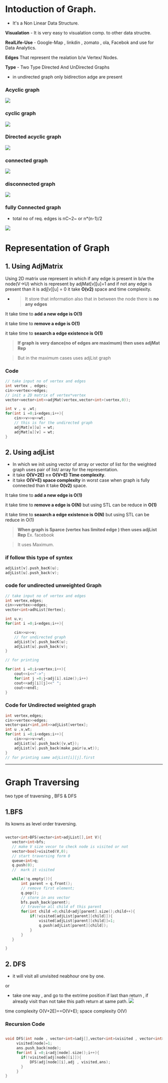 
# Intoduction of Graph.
- It's a Non Linear Data Structure.

**Visualation** - It is very easy to visualation comp. to other data structre.

**RealLife-Use** -  Google-Map , linkdin , zomato , ola, Facebok and use for Data Analytics.

**Edges** That represent the realation b/w Vertex/ Nodes.

**Type** - Two Type Directed And UnDirected Graphs
 
 - in undirected graph only bidirection adge are present
 ### Acyclic graph

 ![](./Images/Acyclic.png)

### cyclic graph

![](./Images/cyclic.png)
### Directed acyclic graph

![](./Images/Dag.png)

### connected graph

![](./Images/connected.png)

### disconnected graph

![](./Images/disconnected.png)

### fully Connected graph
- total no of req. edges is  nC~2~  or n*(n-1)/2

![](./Images/fullConnected.png)

# Representation of Graph 
## 1. Using AdjMatrix 
Using 2D matrix use represent in which if any edge is present
in b/w the node(V->U) which is represent by adjMat[v][u]=1 and if not any edge is present than it is adj[v][u] = 0
it take **O(v2)** space and time complexity.

- > It store that information also that in between the node there is **no any edges**

 It take time to **add a new edge is O(1)**

 it take  time to **remove a edge is O(1)**

 it take  time to **seaarch a edge existence is O(1)**
 >**If graph is very dance(no of edges are maximum) then uses adjMat Rep**
 
 > But in the maximum cases uses adjList graph
### Code

```cpp
// take input no of vertex and edges
int vertex , edges;
cin>>vertex>>edges;
// init a 2D matrix of vertex*vertex
vector<vector<int>>adjMat(vertex,vector<int>(vertex,0));

int v , u ,wt;
for(int i =0;i<edges;i++){
    cin>>v>>u>>wt;
    // this is for the undirected graph
    adjMat[v][u] = wt;
    adjMat[u][v] = wt;
}


```

## 2. Using adjList 
- In which we init using vector of array or vector of list
for the weighted graph uses pair of list/ array for the representation.
- it take **O(V+2E) == O(V+E)  Time complexity**.
- it take **O(V+E) space complexity** in worst case when graph is 
  fully connected than it take **O(v2)** space.

It take time to **add a new edge is O(1)**

 it take  time to **remove a edge is O(N)** but using STL can be reduce in **O(1)**

 it take  time to **seaarch a edge existence is O(N)** but using STL can be reduce in O(1)
 >**When graph is Sparce (vertex has limited edge ) then uses adjList Rep** Ex. facebook 
 
 > It uses Maximum.
 

### if follow this type of syntex
```cpp
adjList[v].push_bacK(u);
adjList[u].push_back(v);
```



### code for undirected unweighted Graph
```cpp
// take input no of vertex and edges
int vertex,edges;
cin>>vertex>>edges;
vector<int>adhList[Vertex];

int u,v;
for(int i =0;i<edges;i++){

    cin>>u>>v;
    // for undirected graph
    adjList[v].push_bacK(u);
    adjList[u].push_back(v);
}

// for printing

for(int i =0;i<vertex;i++){
    cout<<i<<"->";
    for(int j =0;j<adj[i].size();i++)
    cout<<adj[i][j]<<" ";
    cout<<endl;
}
```
### Code for Undirected weighted graph
```cpp
int vertex,edges;
cin>>vertex>>edges;
vector<pair<int,int>>adjList[vertex];
int u ,v,wt;
for(int i =0;i<edges;i++){
    cin>>u>>v>>wt;
    adjList[u].push_back({v,wt});
    adjList[v].push_back(make_pair(u,wt));
}
// for printing same adjList[i][j].first 
```
---

# **Graph Traversing**

 two type of traversing , BFS & DFS
 
 ## 1.BFS
 its kowns as level order traversing. 
 ```cpp

vector<int>BFS(vector<int>adjList[],int V){
    vector<int>bfs;
    // make V size vecor to check node is visited or not
    vector<bool>visited(V,0);
    // start traversing form 0
    queue<int>q;
    q.push(0);
    //  mark it visited

    while(!q.empty()){
        int parent = q.front();
        // remove first element;
        q.pop();
        // store in ans vector
        bfs.push_back(parent);
        // traverse all child of this parent
        for(int child =0;child<adj[parent].size();child++){
            if(!visited[adjList[parent][child]]){
                visited[adjList[parent][child]]=1;
                q.push(adjList[parent][child]);
            }
        }
    }

}
 ```

## 2. DFS 
 - it will visit all unvisited neabhour one by one.

or
 - take one way , and go to the extrime position if last than return , if already visit than not take this path return at same path.
 ![](./Images/dfs.png)

time complexity O(V+2E)==O(V+E);
space complexity O(V)
 ### Recursion Code

 ```cpp

 void DFS(int node , vector<int>&adj[],vector<int>&visited , vector<int>&ans){
      visited[node]=1;
      ans.push_back(node);
      for(int i =0;i<adj[node].size();i++){
        if(!visited[adj[node][i]]){
            DFS(adj[node][i],adj , visited,ans);
        }
      }
 }

 ```
